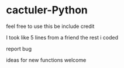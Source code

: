 # cactuler-Python

feel free to use this be include credit

I took like 5 lines from a friend the rest i coded

report bug

ideas for new functions welcome
